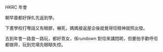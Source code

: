 HKRC 年會

朝早晨都好掙扎先返到學。

下晝學校打嚟話又有眼膠，嚇死，媽媽接返屋企後就覺得佢精神就照出發。

去到年會一路食一路玩，都好乖女，係rundown 對佢來講悶啲，但要拍手歡呼佢都做齊，玩到完場先眼瞓失控。
